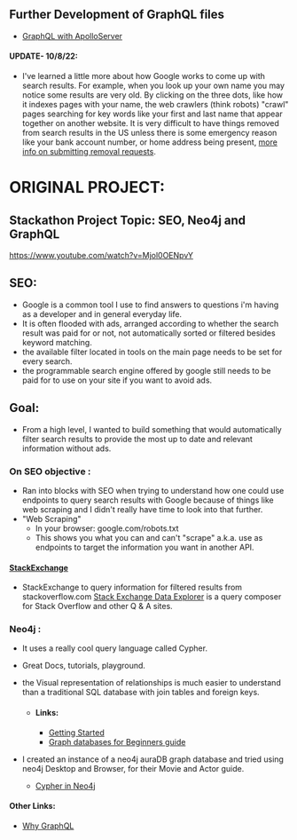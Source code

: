 ## Further Development of GraphQL files
- [GraphQL with ApolloServer](./hackernews-tutorial/GraphQL.md)

#### UPDATE- 10/8/22:

- I've learned a little more about how Google works to come up with search results. For example, when you look up your own name you may notice some results are very old. By clicking on the three dots, like how it indexes pages with your name, the web crawlers (think robots) "crawl" pages searching for key words like your first and last name that appear together on another website. It is very difficult to have things removed from search results in the US unless there is some emergency reason like your bank account number, or home address being present, [more info on submitting removal requests](https://support.google.com/websearch/answer/9673730).

# ORIGINAL PROJECT: 
## Stackathon Project Topic: SEO, Neo4j and GraphQL

https://www.youtube.com/watch?v=Mjol0OENpvY

## SEO:

- Google is a common tool I use to find answers to questions i'm having as a developer and in general everyday life.
- It is often flooded with ads, arranged according to whether the search result was paid for or not, not automatically sorted or filtered besides keyword matching.
- the available filter located in tools on the main page needs to be set for every search.
- the programmable search engine offered by google still needs to be paid for to use on your site if you want to avoid ads.

## Goal:

- From a high level, I wanted to build something that would automatically filter search results to provide the most up to date and relevant information without ads.

### On SEO objective :

- Ran into blocks with SEO when trying to understand how one could use endpoints to query search results with Google because of things like web scraping and I didn't really have time to look into that further.
- "Web Scraping"
  - In your browser: google.com/robots.txt
  - This shows you what you can and can't "scrape" a.k.a. use as endpoints to target the information you want in another API.

#### [StackExchange](https://data.stackexchange.com/)

- StackExchange to query information for filtered results from stackoverflow.com [Stack Exchange Data Explorer](https://data.stackexchange.com/stackoverflow/queries) is a query composer for Stack Overflow and other Q & A sites.



### Neo4j :

- It uses a really cool query language called Cypher.
- Great Docs, tutorials, playground.
- the Visual representation of relationships is much easier to understand than a traditional SQL database with join tables and foreign keys.

  - #### Links:
    - [Getting Started](https://neo4j.com/docs/getting-started/4.4/)
    - [Graph databases for Beginners guide](https://neo4j.com/developer/graph-database/)

- I created an instance of a neo4j auraDB graph database and tried using neo4j Desktop and Browser, for their Movie and Actor guide.
  - [Cypher in Neo4j](https://neo4j.com/docs/getting-started/4.4/cypher-intro/patterns/#cypher-intro-patterns)

#### Other Links:

- [Why GraphQL](https://www.howtographql.com/basics/1-graphql-is-the-better-rest/)

